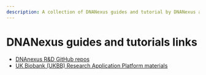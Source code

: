 ```yaml
---
description: A collection of DNANexus guides and tutorial by DNANexus and users
---
```


# DNANexus guides and tutorials links

* [DNAnexus R\&D GitHub repos](https://github.com/dnanexus-rnd)
* [UK Biobank (UKBB) Research Application Platform materials ](https://github.com/dnanexus/UKB\_RAP)

